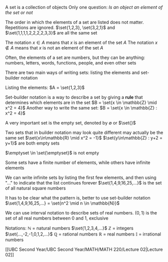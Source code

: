 A set is a collection of objects
	Only one question: *Is an object an element of the set or not*
	
The order in which the elements of a set are listed does not matter. Repetitions are ignored.
	$\set{1,2,3}, \set{3,2,1}$ and $\set{1,1,1,1,2,2,2,2,3,3}$ are all the same set

The notation $x \in A$ means that $x$ is an element of the set $A$
The notation $x \notin A$ means that $x$ is not an element of the set $A$

Often, the elements of a set are numbers, but they can be anything:
	numbers, letters, words, functions, people, and even other sets

There are two main ways of writing sets:
	listing the elements and set-builder notation

Listing the elements:
	$A = \set{1,2,3}$

Set-builder notation is a way to describe a set by giving a **rule** that determines which elements are in the set
	$B = \set{x \in \mathbb{Z} \mid x^2 = 4}$
Another way to write the same set:
	$B = \set{x \in \mathbb{Z} : x^2 = 4}$

A very important set is the empty set, denoted by $\emptyset$ or $\set{}$

Two sets that in builder notation may look quite different may actually be the same set
$\set{x\in\mathbb{R} \mid x^2 = -1}$ $\set{y\in\mathbb{Z} : y+2 = y+1}$ are both empty sets

$\emptyset \in \set{\emptyset}$ is not empty

Some sets have a finite number of elements, while others have infinite elements

We can write infinite sets by listing the first few elements, and then using "$...$" to indicate that the list continues forever
	$\set{1,4,9,16,25,...}$ is the set of all natural square numbers

It has to be clear what the pattern is, better to use set-builder notation
$\set{1,4,9,16,25,...} = \set{n^2 \mid n \in \mathbb{N}}$

We can use interval notation to describe sets of real numbers.
	$(0,1)$ is the set of all real numbers between 0 and 1, exclusive

Notations:
$\mathbb{N}$ = natural numbers $\set{1,2,3,4,...}$
$\mathbb{Z}$ = integers $\set{...,-2,-1,0,1,2,...}$
$\mathbb{Q}$ = rational numbers
$\mathbb{R}$ = real numbers
$\mathbb{I}$ = irrational numbers


[[UBC Second Year/UBC Second Year/MATH/MATH 220/Lecture 02|Lecture 02]]
